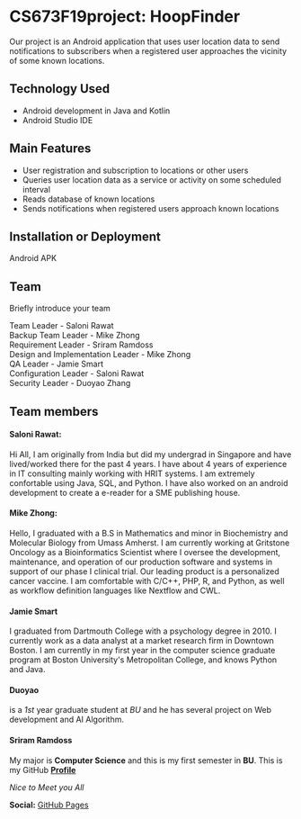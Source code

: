 # CS673F19project: HoopFinder

Our project is an Android application that uses user location data to send notifications to subscribers when a registered user approaches the vicinity of some known locations.

## Technology Used 

* Android development in Java and Kotlin
* Android Studio IDE

## Main Features

* User registration and subscription to locations or other users
* Queries user location data as a service or activity on some scheduled interval
* Reads database of known locations
* Sends notifications when registered users approach known locations

## Installation or Deployment

Android APK

## Team
Briefly introduce your team

Team Leader - Saloni Rawat<br>
Backup Team Leader - Mike Zhong<br>
Requirement Leader - Sriram Ramdoss<br>
Design and Implementation Leader - Mike Zhong <br>
QA Leader - Jamie Smart<br>
Configuration Leader - Saloni Rawat<br>
Security Leader - Duoyao Zhang<br>

## Team members
#### Saloni Rawat: 
Hi All, 
I am originally from India but did my undergrad in Singapore and have lived/worked there for the past 4 years. I have about 4 years of experience in IT consulting mainly working with HRIT systems. I am extremely confortable using Java, SQL, and Python. I have also worked on an android development to create a e-reader for a SME publishing house. 

#### Mike Zhong:
Hello, I graduated with a B.S in Mathematics and minor in Biochemistry and Molecular Biology from Umass Amherst. I am currently working at Gritstone Oncology as a Bioinformatics Scientist where I oversee the development, maintenance, and operation of our production software and systems in support of our phase I clinical trial. Our leading product is a personalized cancer vaccine. I am comfortable with C/C++, PHP, R, and Python, as well as workflow definition languages like Nextflow and CWL. 


#### Jamie Smart
I graduated from Dartmouth College with a psychology degree in 2010. I currently work as a data analyst at a market research firm in Downtown Boston. I am currently in my first year in the computer science graduate program at Boston University's Metropolitan College, and knows Python and Java.

#### Duoyao
is a *1st* year graduate student at *BU* and he has several project on Web development and AI Algorithm.

#### Sriram Ramdoss
My major is **Computer Science** and this is my first semester in **BU**. This is my GitHub **[Profile](https://github.com/srambtech)**

*Nice to Meet you All*

**Social:** [GitHub Pages](https://github.com/zever4ever/Zever/)

